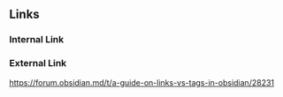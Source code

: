 ## Links
### Internal Link
### External Link


https://forum.obsidian.md/t/a-guide-on-links-vs-tags-in-obsidian/28231